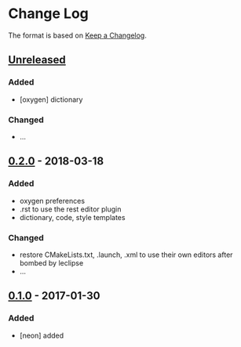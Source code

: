 # Change Log

The format is based on [Keep a Changelog](http://keepachangelog.com/).

## [Unreleased]
### Added
- [oxygen] dictionary

### Changed
- ...

## [0.2.0] - 2018-03-18
### Added
- oxygen preferences
- .rst to use the rest editor plugin
- dictionary, code, style templates

### Changed
- restore CMakeLists.txt, .launch, .xml to use their own editors after bombed by leclipse
- ...

## [0.1.0] - 2017-01-30
### Added
- [neon] added

[Unreleased]: https://github.com/stonier/groot-eclipse-preferences/compare/0.2.0...HEAD
[0.2.0]: https://github.com/stonier/groot-eclipse-preferences/compare/0.1.0...0.2.0
[0.1.0]: https://github.com/stonier/groot-eclipse-preferences/compare/f493552baa64d4ab5f4dc9d37be39b93d7438048...0.1.0
